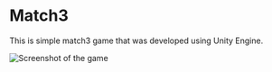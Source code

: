 # Match3
This is simple match3 game that was developed using Unity Engine.

![Screenshot of the game](https://i.imgur.com/PDtjVKJ.png)
